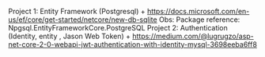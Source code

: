 
Project 1: Entity Framework (Postgresql)
	+ https://docs.microsoft.com/en-us/ef/core/get-started/netcore/new-db-sqlite
	Obs: Package reference: Npgsql.EntityFrameworkCore.PostgreSQL
Project 2: Authentication (Identity, entity , Jason Web Token)
	+ https://medium.com/@lugrugzo/asp-net-core-2-0-webapi-jwt-authentication-with-identity-mysql-3698eeba6ff8
